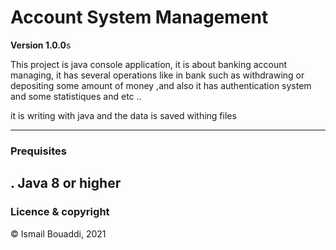 # Account System Management

**Version 1.0.0**s

This project is java console application, it is about banking account managing, it has several operations like in bank such as withdrawing or depositing some amount of money ,and also it has authentication system and some statistiques and etc .. 

it is writing with java and the data is saved withing files 

---
### Prequisites
 . Java 8 or higher
---
### Licence & copyright 
© Ismail Bouaddi, 2021